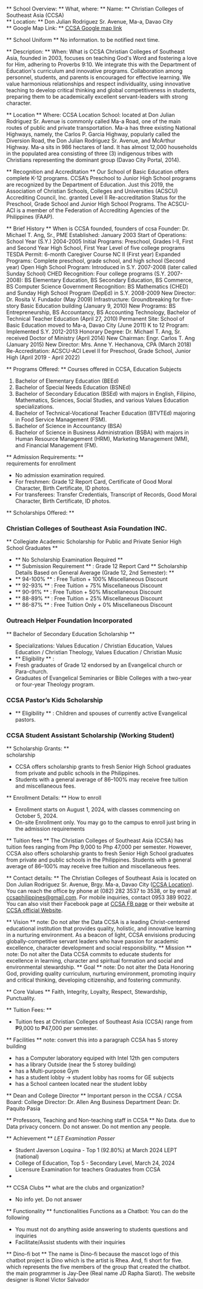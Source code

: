 ** School Overview: ** 
What, where:
** Name: **  Christian Colleges of Southeast Asia (CCSA)  
** Location: **  Don Julian Rodriguez Sr. Avenue, Ma-a, Davao City  
** Google Map Link: **  [CCSA Google map link](https://maps.app.goo.gl/t7mHJFb8Pu1WqNAf6)

** School Uniform **
No information. to be notified next time.

** Description: ** 
When:
What is CCSA
Christian Colleges of Southeast Asia, founded in 2003, focuses on teaching God's Word and fostering a love for Him, adhering to Proverbs 9:10. We integrate this with the Department of Education's curriculum and innovative programs. Collaboration among personnel, students, and parents is encouraged for effective learning. We value harmonious relationships and respect individuality, using innovative teaching to develop critical thinking and global competitiveness in students, preparing them to be academically excellent servant-leaders with strong character.

** Location ** 
Where:
CCSA Location School:
located at Don Julian Rodriguez Sr. Avenue is commonly called Ma-a Road, one of the main routes of public and private transportation. Ma-a has three existing National Highways, namely, the Carlos P. Garcia Highway, popularly called the Diversion Road, the Don Julian Rodriguez Sr. Avenue, and McArthur Highway. Ma-a sits in 986 hectares of land. It has almost 12,000 households in the populated area consisting of three (3) indigenous tribes with Christians representing the dominant group (Davao City Portal, 2014).

** Recognition and Accreditation ** 
Our School of Basic Education offers complete K-12 programs. CCSA’s Preschool to Junior High School programs are recognized by the Department of Education. Just this 2019, the Association of Christian Schools, Colleges and Universities (ACSCU) Accrediting Council, Inc. granted Level II Re-accreditation Status for the Preschool, Grade School and Junior High School Programs. The ACSCU-ACI is a member of the Federation of Accrediting Agencies of the Philippines (FAAP).

** Brief History ** 
When is CCSA founded, founders of ccsa
Founder: Dr. Michael T. Ang, Sr., PME
Established: January 2003
Start of Operations: School Year (S.Y.) 2004-2005
Initial Programs: Preschool, Grades I-II, First and Second Year High School, First Year Level of five college programs
TESDA Permit: 6-month Caregiver Course NC II (First year)
Expanded Programs: Complete preschool, grade school, and high school (Second year)
Open High School Program: Introduced in S.Y. 2007-2008 (later called Sunday School)
CHED Recognition: Four college programs (S.Y. 2007-2008): BS Elementary Education, BS Secondary Education, BS Commerce, BS Computer Science
Government Recognition: BS Mathematics (CHED) and Sunday High School Program (DepEd) in S.Y. 2008-2009
New Director: Dr. Rosita V. Fundador (May 2009)
Infrastructure: Groundbreaking for five-story Basic Education building (January 9, 2010)
New Programs: BS Entrepreneurship, BS Accountancy, BS Accounting Technology, Bachelor of Technical Teacher Education (April 27, 2010)
Permanent Site: School of Basic Education moved to Ma-a, Davao City (June 2011)
K to 12 Program: Implemented S.Y. 2012-2013
Honorary Degree: Dr. Michael T. Ang, Sr. received Doctor of Ministry (April 2014)
New Chairman: Engr. Carlos T. Ang (January 2015)
New Director: Mrs. Anne Y. Hechanova, CPA (March 2018)
Re-Accreditation: ACSCU-ACI Level II for Preschool, Grade School, Junior High (April 2019 - April 2022)

** Programs Offered: ** 
Courses offered in CCSA, Education Subjects
1. Bachelor of Elementary Education (BEEd)
2. Bachelor of Special Needs Education (BSNEd)
3. Bachelor of Secondary Education (BSEd) with majors in English, Filipino, Mathematics, Sciences, Social Studies, and various Values Education specializations.
4. Bachelor of Technical-Vocational Teacher Education (BTVTEd) majoring in Food Service Management (FSM).
5. Bachelor of Science in Accountancy (BSA)
6. Bachelor of Science in Business Administration (BSBA) with majors in Human Resource Management (HRM), Marketing Management (MM), and Financial Management (FM).

** Admission Requirements: **   
requirements for enrollment
- No admission examination required.
- For freshmen: Grade 12 Report Card, Certificate of Good Moral Character, Birth Certificate, ID photos.
- For transferees: Transfer Credentials, Transcript of Records, Good Moral Character, Birth Certificate, ID photos.

** Scholarships Offered: **  
### Christian Colleges of Southeast Asia Foundation INC.
** Collegiate Academic Scholarship for Public and Private Senior High School Graduates ** 
-  ** No Scholarship Examination Required ** 
-  ** Submission Requirement ** : Grade 12 Report Card
 ** Scholarship Details Based on General Average (Grade 12, 2nd Semester): ** 
-  ** 94-100% ** : Free Tuition + 100% Miscellaneous Discount
-  ** 92-93% ** : Free Tuition + 75% Miscellaneous Discount
-  ** 90-91% ** : Free Tuition + 50% Miscellaneous Discount
-  ** 88-89% ** : Free Tuition + 25% Miscellaneous Discount
-  ** 86-87% ** : Free Tuition Only + 0% Miscellaneous Discount
### Outreach Helper Foundation Incorporated
 ** Bachelor of Secondary Education Scholarship **  
- Specializations: Values Education / Christian Education, Values Education / Christian Theology, Values Education / Christian Music
-  ** Eligibility ** :
  - Fresh graduates of Grade 12 endorsed by an Evangelical church or Para-church.
  - Graduates of Evangelical Seminaries or Bible Colleges with a two-year or four-year Theology program.
### CCSA Pastor’s Kids Scholarship
-  ** Eligibility ** : Children and spouses of currently active Evangelical pastors.
### CCSA Student Assistant Scholarship (Working Student)

** Scholarship Grants: **  
scholarship
- CCSA offers scholarship grants to fresh Senior High School graduates from private and public schools in the Philippines.
- Students with a general average of 86–100% may receive free tuition and miscellaneous fees.

** Enrollment Details: ** 
How to enroll
- Enrollment starts on August 1, 2024, with classes commencing on October 5, 2024.
- On-site Enrollment only. You may go to the campus to enroll just bring in the admission requirements

** Tuition fees ** 
The Christian Colleges of Southeast Asia (CCSA) has tuition fees ranging from Php 9,000 to Php 47,000 per semester. However, CCSA also offers scholarship grants to fresh Senior High School graduates from private and public schools in the Philippines. Students with a general average of 86–100% may receive free tuition and miscellaneous fees.

** Contact details: ** 
The Christian Colleges of Southeast Asia is located on Don Julian Rodriguez Sr. Avenue, Brgy. Ma-a, Davao City ([CCSA Location](https://maps.app.goo.gl/t7mHJFb8Pu1WqNAf6)). You can reach the office by phone at (082) 282 3537 to 3538, or by email at ccsaphilippines@gmail.com. For mobile inquiries, contact 0953 389 9022. You can also visit their Facebook page at [CCSA FB page](https://www.facebook.com/ccsamaa/) or their website at [CCSA official Website](https://www.ccsa.edu.ph/).

** Vision **  note: Do not alter the Data
CCSA is a leading Christ-centered educational institution that provides quality, holistic, and innovative learning in a nurturing environment. As a beacon of light, CCSA envisions producing globally-competitive servant leaders who have passion for academic excellence, character development and social responsibility.
** Mission **  note: Do not alter the Data
CCSA commits to educate students for excellence in learning, character and spiritual formation and social and environmental stewardship.
** Goal **  note: Do not alter the Data
Honoring God, providing quality curriculum, nurturing environment, promoting inquiry and critical thinking, developing citizenship, and fostering community.

** Core Values ** 
Faith, Integrity, Loyalty, Respect, Stewardship, Punctuality.

** Tuition Fees: **   
- Tuition fees at Christian Colleges of Southeast Asia (CCSA) range from ₱9,000 to ₱47,000 per semester.

** Facilities **  note: convert this into a paragraph
CCSA has 5 storey building
- has a Computer laboratory equiped with Intel 12th gen computers
- has a library
Outside (near the 5 storey building)
- has a Multi-purpose Gym
- has a student lobby
-> student lobby has rooms for GE subjects
- has a School canteen located near the student lobby

** Dean and College Director ** 
Important person in the CCSA / CCSA Board:
College Director: Dr. Allen Ang
Business Department Dean: Dr. Paquito Pasia 

** Professors, Teaching and Non-teaching staff in CCSA ** 
No Data. due to Data privacy concern. Do not answer. Do not mention any people.

** Achievement ** 
*LET Examination Passer*
- Student Javerson Loquina - Top 1 (92.80%) at March 2024 LEPT (national)
- College of Education, Top 5 - Secondary Level, March 24, 2024 Licensure Examination for teachers
Graduates from CCSA
- 

** CCSA Clubs ** 
what are the clubs and organization?
- No info yet. Do not answer

** Functionality ** 
functionalities
Functions as a Chatbot:
You can do the following
- You must not do anything aside answering to students questions and inquiries
- Facilitate/Assist students with their inquiries

** Dino-fi bot **
The name is Dino-fi because the mascot logo of this chatbot project is Dino which is the artist is Rhea. And, fi short for five. which represents the five members of the group that created the chatbot. the main programmer is Jay-Dee (Real name JD Rapha Siarot). The website designer is Ronel Victor Salvador


